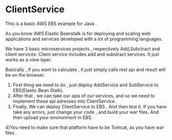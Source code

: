 # ClientService
This is a basic AWS EBS example for Java .

As you know AWS Elastic Beanstalk is for deploying and scaling web applications and services developed
with a lot of programming languages.


We have 3 basic microservices projects , respectively Add,Subctract and client services. Client service includes add and substract services. It just works as a view layer.

Basically , if you want to calculate  , it just simply calls rest api and result will be on the browser.

1) First thing we need to do , just deploy AddService and SubService to EBS(Elastic Bean Stalk).
2) After that , we can take our apis of our services, and so we need to implement these api adresses into ClientService.
3) Finally, We can deploy ClientService to EBS . And then test it. If  you have  take any errors, just change your code , and build your war files. And then upload 
your environment in EBS.

4)You need to make sure that platform have to be Tomcat, as you have war files .




